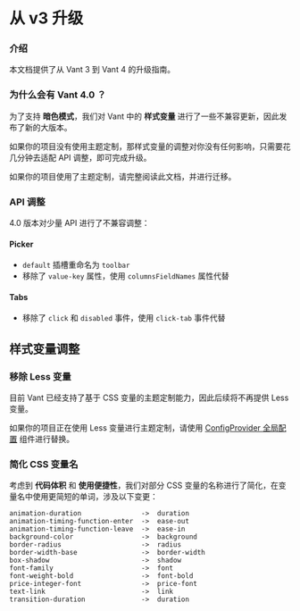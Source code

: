 # 从 v3 升级

### 介绍

本文档提供了从 Vant 3 到 Vant 4 的升级指南。

### 为什么会有 Vant 4.0 ？

为了支持 **暗色模式**，我们对 Vant 中的 **样式变量** 进行了一些不兼容更新，因此发布了新的大版本。

如果你的项目没有使用主题定制，那样式变量的调整对你没有任何影响，只需要花几分钟去适配 API 调整，即可完成升级。

如果你的项目使用了主题定制，请完整阅读此文档，并进行迁移。

### API 调整

4.0 版本对少量 API 进行了不兼容调整：

#### Picker

- `default` 插槽重命名为 `toolbar`
- 移除了 `value-key` 属性，使用 `columnsFieldNames` 属性代替

#### Tabs

- 移除了 `click` 和 `disabled` 事件，使用 `click-tab` 事件代替

## 样式变量调整

### 移除 Less 变量

目前 Vant 已经支持了基于 CSS 变量的主题定制能力，因此后续将不再提供 Less 变量。

如果你的项目正在使用 Less 变量进行主题定制，请使用 [ConfigProvider 全局配置](#/zh-CN/config-provider) 组件进行替换。

### 简化 CSS 变量名

考虑到 **代码体积** 和 **使用便捷性**，我们对部分 CSS 变量的名称进行了简化，在变量名中使用更简短的单词，涉及以下变更：

```less
animation-duration               ->  duration
animation-timing-function-enter  ->  ease-out
animation-timing-function-leave  ->  ease-in
background-color                 ->  background
border-radius                    ->  radius
border-width-base                ->  border-width
box-shadow                       ->  shadow
font-family                      ->  font
font-weight-bold                 ->  font-bold
price-integer-font               ->  price-font
text-link                        ->  link
transition-duration              ->  duration
```
